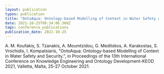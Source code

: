 ```yaml
---
layout: publication
types: publication
title: "OntoAqua: Ontology-based Modelling of Context in Water Safety and Security"
date: 2021-10-25T08:34:06.560Z
tags: conference_publications
publication_date: 2021-10-25
---
```

<!--StartFragment-->

Α. M. Koufakis, S. Tzanakis, A. Moumtzidou, G. Meditskos, A. Karakostas, S. Vrochidis, I. Kompatsiaris, "OntoAqua: Ontology-based Modelling of Context in Water Safety and Security.", in Proceedings of the 13th International Conference on Knowledge Engineering and Ontology Development-KEOD 2021, Valletta, Malta, 25-27 October 2021.

<!--EndFragment-->